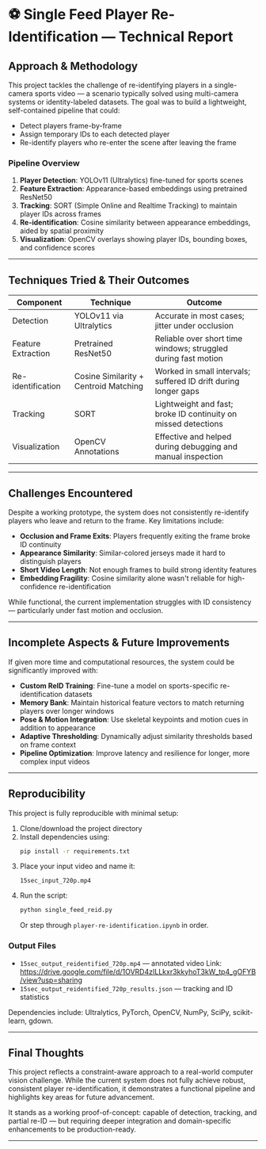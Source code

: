 # ⚽ Single Feed Player Re-Identification — Technical Report

## Approach & Methodology

This project tackles the challenge of re-identifying players in a single-camera sports video — a scenario typically solved using multi-camera systems or identity-labeled datasets. The goal was to build a lightweight, self-contained pipeline that could:

- Detect players frame-by-frame  
- Assign temporary IDs to each detected player  
- Re-identify players who re-enter the scene after leaving the frame  

### Pipeline Overview

1. **Player Detection**: YOLOv11 (Ultralytics) fine-tuned for sports scenes  
2. **Feature Extraction**: Appearance-based embeddings using pretrained ResNet50  
3. **Tracking**: SORT (Simple Online and Realtime Tracking) to maintain player IDs across frames  
4. **Re-identification**: Cosine similarity between appearance embeddings, aided by spatial proximity  
5. **Visualization**: OpenCV overlays showing player IDs, bounding boxes, and confidence scores

---

## Techniques Tried & Their Outcomes

| Component           | Technique                               | Outcome                                                                 |
|---------------------|------------------------------------------|-------------------------------------------------------------------------|
| Detection           | YOLOv11 via Ultralytics                 | Accurate in most cases; jitter under occlusion                         |
| Feature Extraction  | Pretrained ResNet50                     | Reliable over short time windows; struggled during fast motion         |
| Re-identification   | Cosine Similarity + Centroid Matching   | Worked in small intervals; suffered ID drift during longer gaps        |
| Tracking            | SORT                                    | Lightweight and fast; broke ID continuity on missed detections         |
| Visualization       | OpenCV Annotations                      | Effective and helped during debugging and manual inspection            |

---

## Challenges Encountered

Despite a working prototype, the system does not consistently re-identify players who leave and return to the frame. Key limitations include:

- **Occlusion and Frame Exits**: Players frequently exiting the frame broke ID continuity  
- **Appearance Similarity**: Similar-colored jerseys made it hard to distinguish players  
- **Short Video Length**: Not enough frames to build strong identity features  
- **Embedding Fragility**: Cosine similarity alone wasn't reliable for high-confidence re-identification

While functional, the current implementation struggles with ID consistency — particularly under fast motion and occlusion.

---

## Incomplete Aspects & Future Improvements

If given more time and computational resources, the system could be significantly improved with:

- **Custom ReID Training**: Fine-tune a model on sports-specific re-identification datasets  
- **Memory Bank**: Maintain historical feature vectors to match returning players over longer windows  
- **Pose & Motion Integration**: Use skeletal keypoints and motion cues in addition to appearance  
- **Adaptive Thresholding**: Dynamically adjust similarity thresholds based on frame context  
- **Pipeline Optimization**: Improve latency and resilience for longer, more complex input videos

---

## Reproducibility

This project is fully reproducible with minimal setup:

1. Clone/download the project directory  
2. Install dependencies using:
   ```bash
   pip install -r requirements.txt
   ```
3. Place your input video and name it:
   ```
   15sec_input_720p.mp4
   ```
4. Run the script:
   ```bash
   python single_feed_reid.py
   ```
   Or step through `player-re-identification.ipynb` in order.

### Output Files

- `15sec_output_reidentified_720p.mp4` — annotated video Link: https://drive.google.com/file/d/1OVRD4zILLkxr3kkyhoT3kW_tp4_gOFYB/view?usp=sharing
- `15sec_output_reidentified_720p_results.json` — tracking and ID statistics  

Dependencies include: Ultralytics, PyTorch, OpenCV, NumPy, SciPy, scikit-learn, gdown.

---

## Final Thoughts

This project reflects a constraint-aware approach to a real-world computer vision challenge. While the current system does not fully achieve robust, consistent player re-identification, it demonstrates a functional pipeline and highlights key areas for future advancement.

It stands as a working proof-of-concept: capable of detection, tracking, and partial re-ID — but requiring deeper integration and domain-specific enhancements to be production-ready.

---
